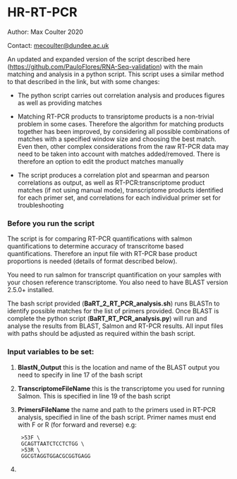 # HR-RT-PCR

Author: Max Coulter 2020

Contact: mecoulter@dundee.ac.uk

An updated and expanded version of the script described here (https://github.com/PauloFlores/RNA-Seq-validation) with the main matching and analysis in a python script.
This script uses a similar method to that described in the link, but with some changes:

* The python script carries out correlation analysis and produces figures as well as providing matches
* Matching RT-PCR products to transriptome products is a non-trivial problem in some cases. Therefore the algorithm for matching products together has been improved, by considering all possible combinations of matches with a specified window size and choosing the best match. Even then, other complex considerations from the raw RT-PCR data may need to be taken into account with matches added/removed. There is therefore an option to edit the product matches manually

* The script produces a correlation plot and spearman and pearson correlations as output, as well as RT-PCR:transcriptome product matches (if not using manual mode), transcriptome products identified for each primer set, and correlations for each individual primer set for troubleshooting

### Before you run the script

The script is for comparing RT-PCR quantifications with salmon quantifications to determine accuracy of transcritome based quantifications. Therefore an input file with RT-PCR base product proportions is needed (details of format described below).

You need to run salmon for transcript quantification on your samples with your chosen reference transcriptome. You also need to have BLAST version 2.5.0+ installed. 

The bash script provided (**BaRT_2_RT_PCR_analysis.sh**) runs BLASTn to identify possible matches for the list of primers provided. Once BLAST is complete the python script (**BaRT_RT_PCR_analysis.py**) will run and analyse the results from BLAST, Salmon and RT-PCR results. All input files with paths should be adjusted as required within the bash script.

### Input variables to be set:

1. **BlastN_Output** this is the location and name of the BLAST output you need to specify in line 17 of the bash script
1. **TranscriptomeFileName** this is the transcriptome you used for running Salmon. This is specified in line 19 of the bash script
1. **PrimersFileName** the name and path to the primers used in RT-PCR analysis, specified in line of the bash script. Primer names must end with F or R (for forward and reverse) e.g:

        >53F \
        GCAGTTAATCTCCTCTGG \
        >53R \
        GGCGTAGGTGGACGCGGTGAGG
    

1.
